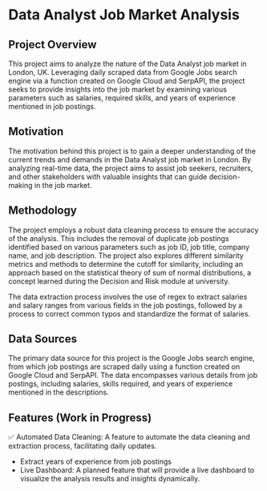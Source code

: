 # Data Analyst Job Market Analysis

## Project Overview

This project aims to analyze the nature of the Data Analyst job market in London, UK. Leveraging daily scraped data from Google Jobs search engine via a function created on Google Cloud and SerpAPI, the project seeks to provide insights into the job market by examining various parameters such as salaries, required skills, and years of experience mentioned in job postings.

## Motivation

The motivation behind this project is to gain a deeper understanding of the current trends and demands in the Data Analyst job market in London. By analyzing real-time data, the project aims to assist job seekers, recruiters, and other stakeholders with valuable insights that can guide decision-making in the job market.

## Methodology

The project employs a robust data cleaning process to ensure the accuracy of the analysis. This includes the removal of duplicate job postings identified based on various parameters such as job ID, job title, company name, and job description. The project also explores different similarity metrics and methods to determine the cutoff for similarity, including an approach based on the statistical theory of sum of normal distributions, a concept learned during the Decision and Risk module at university.

The data extraction process involves the use of regex to extract salaries and salary ranges from various fields in the job postings, followed by a process to correct common typos and standardize the format of salaries.

## Data Sources

The primary data source for this project is the Google Jobs search engine, from which job postings are scraped daily using a function created on Google Cloud and SerpAPI. The data encompasses various details from job postings, including salaries, skills required, and years of experience mentioned in the descriptions.

## Features (Work in Progress)

✅ Automated Data Cleaning: A feature to automate the data cleaning and extraction process, facilitating daily updates.
- Extract years of experience from job postings
- Live Dashboard: A planned feature that will provide a live dashboard to visualize the analysis results and insights dynamically.
